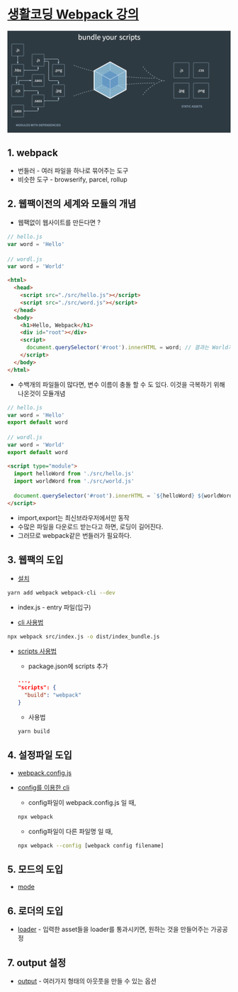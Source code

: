 # [생활코딩 Webpack 강의](https://www.youtube.com/playlist?list=PLuHgQVnccGMChcT9IKopFDoAIoTA-03DA)

![webpack](./assets/webpack.png)

## 1. webpack

* 번들러 - 여러 파일을 하나로 묶어주는 도구
* 비슷한 도구 - browserify, parcel, rollup

## 2. 웹팩이전의 세계와 모듈의 개념

* 웹팩없이 웹사이트를 만든다면 ?
```javascript
// hello.js
var word = 'Hello'

// wordl.js
var word = 'World'
```

```html
<html>
  <head>
    <script src="./src/hello.js"></script>
    <script src="./src/word.js"></script>
  </head>
  <body>
    <h1>Hello, Webpack</h1>
    <div id="root"></div>
    <script>
      document.querySelector('#root').innerHTML = word; // 결과는 World가 나옴
    </script>
  </body>
</html>
```

* 수백개의 파일들이 많다면, 변수 이름이 충돌 할 수 도 있다. 이것을 극복하기 위해 나온것이 모듈개념

```javascript
// hello.js
var word = 'Hello'
export default word

// wordl.js
var word = 'World'
export default word
```

```html
<script type="module">
  import helloWord from './src/hello.js'
  import worldWord from './src/world.js'

  document.querySelector('#root').innerHTML = `${helloWord} ${worldWord}`
</script>
```

* import,export는 최신브라우저에서만 동작
* 수많은 파일을 다운로드 받는다고 하면, 로딩이 길어진다.
* 그러므로 webpack같은 번들러가 필요하다.

## 3. 웹팩의 도입

* [설치](https://webpack.js.org/guides/getting-started/#basic-setup)
```bash
yarn add webpack webpack-cli --dev
```

* index.js - entry 파일(입구)

* [cli 사용법](https://webpack.js.org/api/cli/#usage-without-configuration-file)
```bash
npx webpack src/index.js -o dist/index_bundle.js
```

* [scripts 사용법](https://webpack.js.org/guides/getting-started/#npm-scripts)
  * package.json에 scripts 추가
  ```json
  ...,
  "scripts": {
    "build": "webpack"
  }
  ```

  * 사용법
  ```bash
  yarn build
  ```

## 4. 설정파일 도입

* [webpack.config.js](https://webpack.js.org/configuration/#options)

* [config를 이용한 cli](https://webpack.js.org/api/cli/#configuration-options)
  * config파일이 webpack.config.js 일 때,
  ```bash
  npx webpack
  ```

  * config파일이 다른 파일명 일 때,
  ```bash
  npx webpack --config [webpack config filename]
  ```

## 5. 모드의 도입

* [mode](https://webpack.js.org/configuration/mode/)

## 6. 로더의 도입

* [loader](https://webpack.js.org/concepts/#loaders) - 입력한 asset들을 loader를 통과시키면, 원하는 것을 만들어주는 가공공정

## 7. output 설정

* [output](https://webpack.js.org/concepts/output/) - 여러가지 형태의 아웃풋을 만들 수 있는 옵션